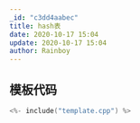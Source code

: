 ```yaml
---
_id: "c3dd4aabec"
title: hash表
date: 2020-10-17 15:04
update: 2020-10-17 15:04
author: Rainboy
---
```



## 模板代码 

<!-- template start -->
```c
<%- include("template.cpp") %>
```
<!-- template end -->
